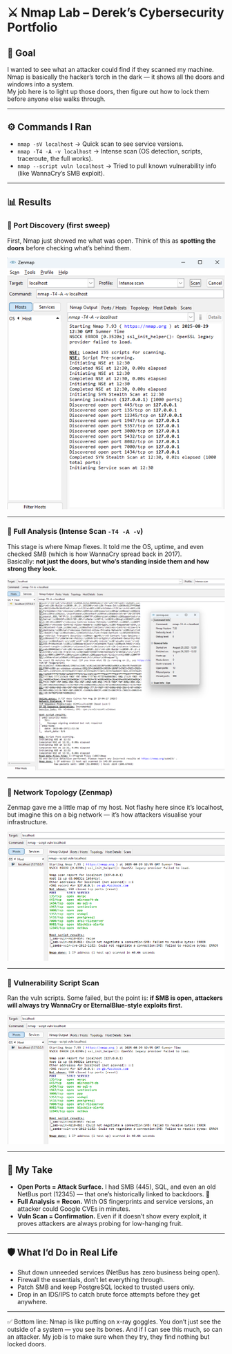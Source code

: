 # ⚔️ Nmap Lab – Derek’s Cybersecurity Portfolio

## 🎯 Goal
I wanted to see what an attacker could find if they scanned my machine.  
Nmap is basically the hacker’s torch in the dark — it shows all the doors and windows into a system.  
My job here is to light up those doors, then figure out how to lock them before anyone else walks through.

---

## ⚙️ Commands I Ran
- `nmap -sV localhost` → Quick scan to see service versions.  
- `nmap -T4 -A -v localhost` → Intense scan (OS detection, scripts, traceroute, the full works).  
- `nmap --script vuln localhost` → Tried to pull known vulnerability info (like WannaCry’s SMB exploit).  

---

## 📊 Results

### 🔹 Port Discovery (first sweep)
First, Nmap just showed me what was open. Think of this as **spotting the doors** before checking what’s behind them.  

![Nmap Scan Ports](nmap-scan.png)

---

### 🔹 Full Analysis (Intense Scan `-T4 -A -v`)
This stage is where Nmap flexes. It told me the OS, uptime, and even checked SMB (which is how WannaCry spread back in 2017).  
Basically: **not just the doors, but who’s standing inside them and how strong they look.**  

![Nmap Detailed Scan](nmap-detailed.png)

---

### 🔹 Network Topology (Zenmap)
Zenmap gave me a little map of my host. Not flashy here since it’s localhost, but imagine this on a big network — it’s how attackers visualise your infrastructure.  

![Zenmap Topology](nmap-topology.png)

---

### 🔹 Vulnerability Script Scan
Ran the vuln scripts. Some failed, but the point is: **if SMB is open, attackers will always try WannaCry or EternalBlue-style exploits first.**  

![Nmap Vuln Scan](nmap-vuln.png)

---

## 📝 My Take
- **Open Ports = Attack Surface.** I had SMB (445), SQL, and even an old NetBus port (12345) — that one’s historically linked to backdoors. 🚩  
- **Full Analysis = Recon.** With OS fingerprints and service versions, an attacker could Google CVEs in minutes.  
- **Vuln Scan = Confirmation.** Even if it doesn’t show every exploit, it proves attackers are always probing for low-hanging fruit.  

---

## 🛡️ What I’d Do in Real Life
- Shut down unneeded services (NetBus has zero business being open).  
- Firewall the essentials, don’t let everything through.  
- Patch SMB and keep PostgreSQL locked to trusted users only.  
- Drop in an IDS/IPS to catch brute force attempts before they get anywhere.  

---

✅ Bottom line: Nmap is like putting on x-ray goggles. You don’t just see the outside of a system — you see its bones. And if I can see this much, so can an attacker. My job is to make sure when they try, they find nothing but locked doors.  
